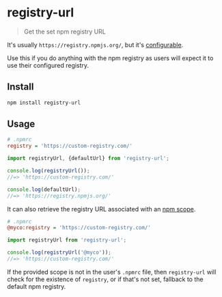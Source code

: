 # registry-url

> Get the set npm registry URL

It's usually `https://registry.npmjs.org/`, but it's [configurable](https://docs.npmjs.com/misc/registry).

Use this if you do anything with the npm registry as users will expect it to use their configured registry.

## Install

```sh
npm install registry-url
```

## Usage

```ini
# .npmrc
registry = 'https://custom-registry.com/'
```

```js
import registryUrl, {defaultUrl} from 'registry-url';

console.log(registryUrl());
//=> 'https://custom-registry.com/'

console.log(defaultUrl);
//=> 'https://registry.npmjs.org/'
```

It can also retrieve the registry URL associated with an [npm scope](https://docs.npmjs.com/misc/scope).

```ini
# .npmrc
@myco:registry = 'https://custom-registry.com/'
```

```js
import registryUrl from 'registry-url';

console.log(registryUrl('@myco'));
//=> 'https://custom-registry.com/'
```

If the provided scope is not in the user's `.npmrc` file, then `registry-url` will check for the existence of `registry`, or if that's not set, fallback to the default npm registry.
